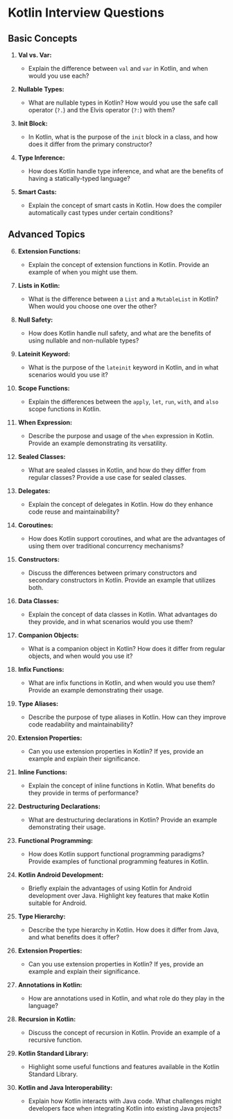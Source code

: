 # Kotlin Interview Questions

## Basic Concepts

1. **Val vs. Var:**
   - Explain the difference between `val` and `var` in Kotlin, and when would you use each?

2. **Nullable Types:**
   - What are nullable types in Kotlin? How would you use the safe call operator (`?.`) and the Elvis operator (`?:`) with them?

3. **Init Block:**
   - In Kotlin, what is the purpose of the `init` block in a class, and how does it differ from the primary constructor?

4. **Type Inference:**
   - How does Kotlin handle type inference, and what are the benefits of having a statically-typed language?

5. **Smart Casts:**
   - Explain the concept of smart casts in Kotlin. How does the compiler automatically cast types under certain conditions?

## Advanced Topics

6. **Extension Functions:**
   - Explain the concept of extension functions in Kotlin. Provide an example of when you might use them.

7. **Lists in Kotlin:**
   - What is the difference between a `List` and a `MutableList` in Kotlin? When would you choose one over the other?

8. **Null Safety:**
   - How does Kotlin handle null safety, and what are the benefits of using nullable and non-nullable types?

9. **Lateinit Keyword:**
   - What is the purpose of the `lateinit` keyword in Kotlin, and in what scenarios would you use it?

10. **Scope Functions:**
    - Explain the differences between the `apply`, `let`, `run`, `with`, and `also` scope functions in Kotlin.

11. **When Expression:**
    - Describe the purpose and usage of the `when` expression in Kotlin. Provide an example demonstrating its versatility.

12. **Sealed Classes:**
    - What are sealed classes in Kotlin, and how do they differ from regular classes? Provide a use case for sealed classes.

13. **Delegates:**
    - Explain the concept of delegates in Kotlin. How do they enhance code reuse and maintainability?

14. **Coroutines:**
    - How does Kotlin support coroutines, and what are the advantages of using them over traditional concurrency mechanisms?

15. **Constructors:**
    - Discuss the differences between primary constructors and secondary constructors in Kotlin. Provide an example that utilizes both.

16. **Data Classes:**
    - Explain the concept of data classes in Kotlin. What advantages do they provide, and in what scenarios would you use them?

17. **Companion Objects:**
    - What is a companion object in Kotlin? How does it differ from regular objects, and when would you use it?

18. **Infix Functions:**
    - What are infix functions in Kotlin, and when would you use them? Provide an example demonstrating their usage.

19. **Type Aliases:**
    - Describe the purpose of type aliases in Kotlin. How can they improve code readability and maintainability?

20. **Extension Properties:**
    - Can you use extension properties in Kotlin? If yes, provide an example and explain their significance.

21. **Inline Functions:**
    - Explain the concept of inline functions in Kotlin. What benefits do they provide in terms of performance?

22. **Destructuring Declarations:**
    - What are destructuring declarations in Kotlin? Provide an example demonstrating their usage.

23. **Functional Programming:**
    - How does Kotlin support functional programming paradigms? Provide examples of functional programming features in Kotlin.

24. **Kotlin Android Development:**
    - Briefly explain the advantages of using Kotlin for Android development over Java. Highlight key features that make Kotlin suitable for Android.

25. **Type Hierarchy:**
    - Describe the type hierarchy in Kotlin. How does it differ from Java, and what benefits does it offer?

26. **Extension Properties:**
    - Can you use extension properties in Kotlin? If yes, provide an example and explain their significance.

27. **Annotations in Kotlin:**
    - How are annotations used in Kotlin, and what role do they play in the language?

28. **Recursion in Kotlin:**
    - Discuss the concept of recursion in Kotlin. Provide an example of a recursive function.

29. **Kotlin Standard Library:**
    - Highlight some useful functions and features available in the Kotlin Standard Library.

30. **Kotlin and Java Interoperability:**
    - Explain how Kotlin interacts with Java code. What challenges might developers face when integrating Kotlin into existing Java projects?
